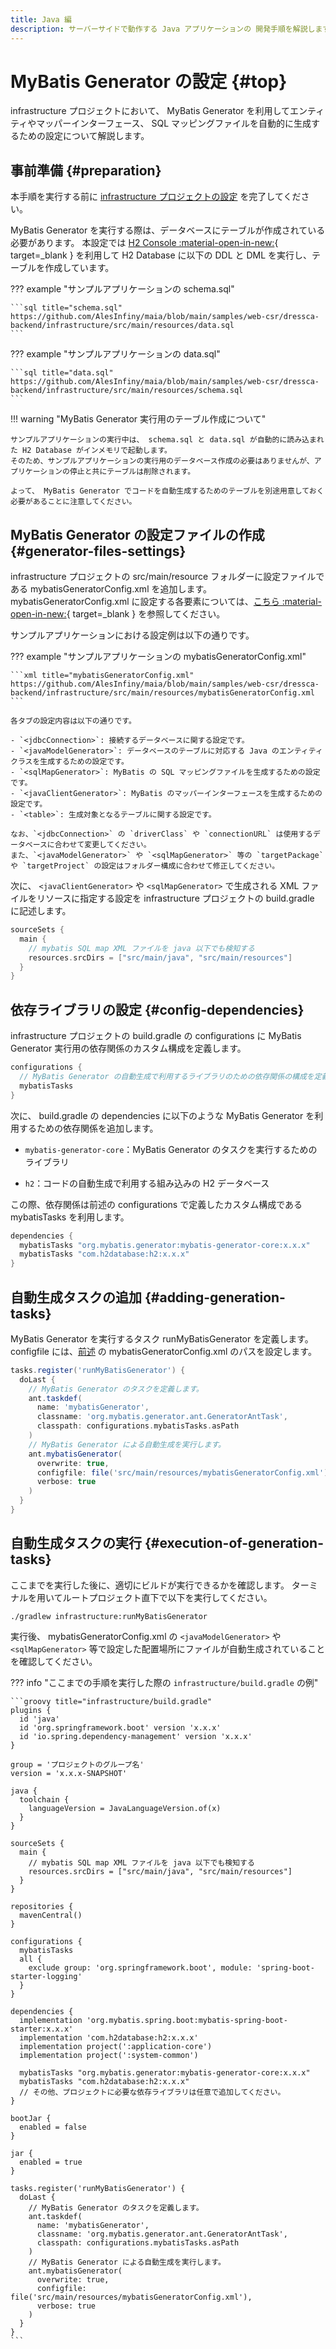 ```yaml
---
title: Java 編
description: サーバーサイドで動作する Java アプリケーションの 開発手順を解説します。
---
```


<!-- cSpell:ignore configfile taskdef -->

# MyBatis Generator の設定 {#top}

infrastructure プロジェクトにおいて、 MyBatis Generator を利用してエンティティやマッパーインターフェース、 SQL マッピングファイルを自動的に生成するための設定について解説します。

## 事前準備 {#preparation}

本手順を実行する前に [infrastructure プロジェクトの設定](./infrastructure-project-settings.md) を完了してください。

MyBatis Generator を実行する際は、データベースにテーブルが作成されている必要があります。
本設定では [H2 Console :material-open-in-new:](https://www.h2database.com/html/download.html){ target=_blank } を利用して H2 Database に以下の DDL と DML を実行し、テーブルを作成しています。

??? example "サンプルアプリケーションの schema.sql"

    ```sql title="schema.sql"
    https://github.com/AlesInfiny/maia/blob/main/samples/web-csr/dressca-backend/infrastructure/src/main/resources/data.sql
    ```

??? example "サンプルアプリケーションの data.sql"

    ```sql title="data.sql"
    https://github.com/AlesInfiny/maia/blob/main/samples/web-csr/dressca-backend/infrastructure/src/main/resources/schema.sql
    ```

!!! warning "MyBatis Generator 実行用のテーブル作成について"

    サンプルアプリケーションの実行中は、 schema.sql と data.sql が自動的に読み込まれた H2 Database がインメモリで起動します。
    そのため、サンプルアプリケーションの実行用のデータベース作成の必要はありませんが、アプリケーションの停止と共にテーブルは削除されます。

    よって、 MyBatis Generator でコードを自動生成するためのテーブルを別途用意しておく必要があることに注意してください。

## MyBatis Generator の設定ファイルの作成 {#generator-files-settings}

infrastructure プロジェクトの src/main/resource フォルダーに設定ファイルである mybatisGeneratorConfig.xml を追加します。
mybatisGeneratorConfig.xml に設定する各要素については、[こちら :material-open-in-new:](https://mybatis.org/generator/configreference/xmlconfig.html){ target=_blank } を参照してください。

サンプルアプリケーションにおける設定例は以下の通りです。

??? example "サンプルアプリケーションの mybatisGeneratorConfig.xml"

    ```xml title="mybatisGeneratorConfig.xml"
    https://github.com/AlesInfiny/maia/blob/main/samples/web-csr/dressca-backend/infrastructure/src/main/resources/mybatisGeneratorConfig.xml
    ```

    各タブの設定内容は以下の通りです。

    - `<jdbcConnection>`: 接続するデータベースに関する設定です。
    - `<javaModelGenerator>`: データベースのテーブルに対応する Java のエンティティクラスを生成するための設定です。
    - `<sqlMapGenerator>`: MyBatis の SQL マッピングファイルを生成するための設定です。
    - `<javaClientGenerator>`: MyBatis のマッパーインターフェースを生成するための設定です。
    - `<table>`: 生成対象となるテーブルに関する設定です。

    なお、`<jdbcConnection>` の `driverClass` や `connectionURL` は使用するデータベースに合わせて変更してください。
    また、`<javaModelGenerator>` や `<sqlMapGenerator>` 等の `targetPackage` や `targetProject` の設定はフォルダー構成に合わせて修正してください。

次に、 `<javaClientGenerator>` や `<sqlMapGenerator>` で生成される XML ファイルをリソースに指定する設定を infrastructure プロジェクトの build.gradle に記述します。

```groovy title="build.gradle"
sourceSets {
  main {
    // mybatis SQL map XML ファイルを java 以下でも検知する
    resources.srcDirs = ["src/main/java", "src/main/resources"]
  }
}
```

## 依存ライブラリの設定 {#config-dependencies}

infrastructure プロジェクトの build.gradle の configurations に MyBatis Generator 実行用の依存関係のカスタム構成を定義します。

```groovy title="build.gradle"
configurations {
  // MyBatis Generator の自動生成で利用するライブラリのための依存関係の構成を定義
  mybatisTasks
}
```

次に、 build.gradle の dependencies に以下のような MyBatis Generator を利用するための依存関係を追加します。

- `mybatis-generator-core`：MyBatis Generator のタスクを実行するためのライブラリ

- `h2`：コードの自動生成で利用する組み込みの H2 データベース

この際、依存関係は前述の configurations で定義したカスタム構成である mybatisTasks を利用します。

```groovy title="build.gradle"
dependencies {
  mybatisTasks "org.mybatis.generator:mybatis-generator-core:x.x.x"
  mybatisTasks "com.h2database:h2:x.x.x"
}
```

## 自動生成タスクの追加 {#adding-generation-tasks}

MyBatis Generator を実行するタスク runMyBatisGenerator を定義します。
configfile には、[前述](#generator-files-settings) の mybatisGeneratorConfig.xml のパスを設定します。

```groovy title="build.gradle"
tasks.register('runMyBatisGenerator') {
  doLast {
    // MyBatis Generator のタスクを定義します。
    ant.taskdef(
      name: 'mybatisGenerator',
      classname: 'org.mybatis.generator.ant.GeneratorAntTask',
      classpath: configurations.mybatisTasks.asPath
    )
    // MyBatis Generator による自動生成を実行します。
    ant.mybatisGenerator(
      overwrite: true,
      configfile: file('src/main/resources/mybatisGeneratorConfig.xml'),
      verbose: true
    )
  }
}
```

## 自動生成タスクの実行 {#execution-of-generation-tasks}

ここまでを実行した後に、適切にビルドが実行できるかを確認します。
ターミナルを用いてルートプロジェクト直下で以下を実行してください。

```winbatch title="自動生成タスクの実行コマンド"
./gradlew infrastructure:runMyBatisGenerator
```

実行後、 mybatisGeneratorConfig.xml の `<javaModelGenerator>` や `<sqlMapGenerator>` 等で設定した配置場所にファイルが自動生成されていることを確認してください。

??? info "ここまでの手順を実行した際の `infrastructure/build.gradle` の例"

    ```groovy title="infrastructure/build.gradle"
    plugins {
      id 'java'
      id 'org.springframework.boot' version 'x.x.x'
      id 'io.spring.dependency-management' version 'x.x.x'
    }

    group = 'プロジェクトのグループ名'
    version = 'x.x.x-SNAPSHOT'

    java {
      toolchain {
        languageVersion = JavaLanguageVersion.of(x)
      }
    }

    sourceSets {
      main {
        // mybatis SQL map XML ファイルを java 以下でも検知する
        resources.srcDirs = ["src/main/java", "src/main/resources"]
      }
    }

    repositories {
      mavenCentral()
    }

    configurations {
      mybatisTasks
      all {
        exclude group: 'org.springframework.boot', module: 'spring-boot-starter-logging'
      }
    }

    dependencies {
      implementation 'org.mybatis.spring.boot:mybatis-spring-boot-starter:x.x.x'
      implementation 'com.h2database:h2:x.x.x'
      implementation project(':application-core')
      implementation project(':system-common')

      mybatisTasks "org.mybatis.generator:mybatis-generator-core:x.x.x"
      mybatisTasks "com.h2database:h2:x.x.x"
      // その他、プロジェクトに必要な依存ライブラリは任意で追加してください。
    }

    bootJar {
      enabled = false
    }

    jar {
      enabled = true
    }

    tasks.register('runMyBatisGenerator') {
      doLast {
        // MyBatis Generator のタスクを定義します。
        ant.taskdef(
          name: 'mybatisGenerator',
          classname: 'org.mybatis.generator.ant.GeneratorAntTask',
          classpath: configurations.mybatisTasks.asPath
        )
        // MyBatis Generator による自動生成を実行します。
        ant.mybatisGenerator(
          overwrite: true,
          configfile: file('src/main/resources/mybatisGeneratorConfig.xml'),
          verbose: true
        )
      }
    }
    ```
